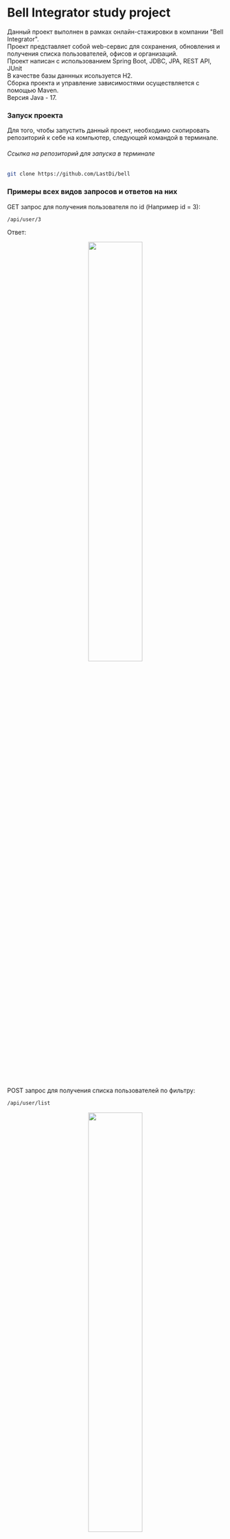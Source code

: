# Bell Integrator study project
Данный проект выполнен в рамках онлайн-стажировки в компании "Bell Integrator". <br/>
Проект представляет собой web-сервис для сохранения, обновления и получения списка пользователей, офисов и организаций. <br/>
Проект написан с использованием Spring Boot, JDBC, JPA, REST API, JUnit<br/>
В качестве базы даннных исользуется H2. <br/>
Сборка проекта и управление зависимостями осуществляется с помощью Maven. <br/>
Версия Java - 17. <br/>

### Запуск проекта
Для того, чтобы запустить данный проект, необходимо скопировать репозиторий к себе на компьютер, 
следующей командой в терминале.
###### Ссылка на репозиторий для запуска в терминале
```bash
git clone https://github.com/LastDi/bell
```

### Примеры всех видов запросов и ответов на них
GET запрос для получения пользователя по id (Например id = 3):
```bash
/api/user/3
```
Ответ: 
<br/>
<p align="center">
  <img src="https://i.ibb.co/mqsyC8V/img.png" width="50%" height="50%"/>
</p>

POST запрос для получения списка пользователей по фильтру:
```bash
/api/user/list
```
<p align="center">
  <img src="https://i.ibb.co/RTC31hP/img-1.png" width="50%" height="50%"/>
</p>
<br/>
Ответ: 
<br/>
<p align="center">
  <img src="https://i.ibb.co/RSsfqXB/img-2.png" width="50%" height="50%"/>
</p>

POST запрос для сохранения офиса
```bash
/api/office/save
```
<p align="center">
  <img src="https://i.ibb.co/9tNY646/img-3.png" width="50%" height="50%"/>
</p>
<br/>
Ответ: 
<br/>
<p align="center">
  <img src="https://i.ibb.co/BzXWm95/img-4.png" width="50%" height="50%"/>
</p>

POST запрос для обновления данных организации
```bash
/api/organization/update
```
<p align="center">
  <img src="https://i.ibb.co/vhZyhD8/img-5.png" width="50%" height="50%"/>
</p>
<br/>
Ответ:
<br/>
<p align="center">
  <img src="https://i.ibb.co/nL0sRqL/img-6.png" width="50%" height="50%"/>
</p>
<br/>

Далее перечислены все доступные запросы: <br/>
#### GET запросы
Для отправки данных запросов можно использовать браузер.
##### для получения элемента по его id (вместо {id} указать нужное значение id)
```bash
/api/user/{id}
```
```bash
/api/office/{id}
```
```bash
/api/organization/{id}
```

##### список доступных типов документов и гражданств (стран)
```bash
/api/docs
```
```bash
/api/countries
```

#### POST запросы
Для отправки данных запросов, необходимо использовать программу, с возможностью добавления тела запроса (например Postman)
##### для получения списка по фильтру
Получить список пользователей соответсвующих следующим условиям, указанным в теле запроса
(в данном примере и последующих, обязательные для заполнения поля помечены звездочкой):
\* "officeId"
"firstName" - имя
"lastName" - фамилия
"middleName" - отчество
"position" - должность
"docCode" - код документа
"citizenshipCode" - код гражданства
```bash
/api/user/list
```
Получить список офисов соответсвующих следующим условиям, указанным в теле запроса
\* "orgId" - айди организации, которой принадлежит офис
"name" - название офиса
"phone" - телефон офиса
"isActive" - действует ли офис (Здесь и далее параметры начинающиеся на is* заполняются булевыми значениями true или false)
```bash
/api/office/list
```
\* "name" - название организации
"inn" - ИНН организации
"isActive" - действует ли организация
```bash
/api/organization/list
```

##### для сохранения элемента в базе
Запрос для сохранения нового пользователя в базе данных
\* "officeId" - айди офиса, в котором работает пользователь
\* "firstName" - имя
"secondName" - фамилия
"middleName" - отчество
\* "position" - должность
"phone" - телефон
"docCode" - код документа
"docName" - имя документа
"docNumber" - номер документа
"docDate" - дата выдачи документа в формате: "yyyy-MM-dd"
"citizenshipCode" - код гражданства
"isIdentified" - идентифицирован ли пользователь
```bash
/api/user/save
```

Запрос для сохранения нового офиса в базе данных
\* "orgId" - айди организации
"name" - название офиса
"address" - адрес офиса
"phone" - телефон офиса
"isActive" - действует ли офис
```bash
/api/office/save
```

Запрос для сохранения новой организации в базе данных
\* "name" - название организации
\* "fullName" - полное название
\* "inn" - ИНН
\* "kpp" - КПП
\* "address" - адрес организации
"phone" - телефон
"isActive" - действует ли организация
```bash
/api/organization/save
```
##### для обновления данных
Запрос для обновления данных пользователя в базе данных
\* "id" - айди пользователя
"officeId" - айди офиса, в котором работает пользователь
\* "firstName" - имя
"secondName" - фамилия
"middleName" - отчество
\* "position" - должность
"phone" - телефон
"docCode" - код документа
"docName" - имя документа
"docNumber" - номер документа
"docDate" - дата выдачи документа в формате: "yyyy-MM-dd"
"citizenshipCode" - код гражданства
"isIdentified" - идентифицирован ли пользователь
```bash
/api/user/update
```

Запрос для обновления данных офиса в базе данных
\* "id" - айди офиса
"name" - название офиса
"address" - адрес офиса
"phone" - телефон офиса
"isActive" - действует ли офис
```bash
/api/office/update
```

Запрос для обновления данных организации в базе данных
\* "id" - айди организации
\* "name" - название организации
\* "fullName" - полное название
\* "inn" - ИНН
\* "kpp" - КПП
\* "address" - адрес организации
"phone" - телефон
"isActive" - действует ли организация
```bash
/api/organization/update
```
